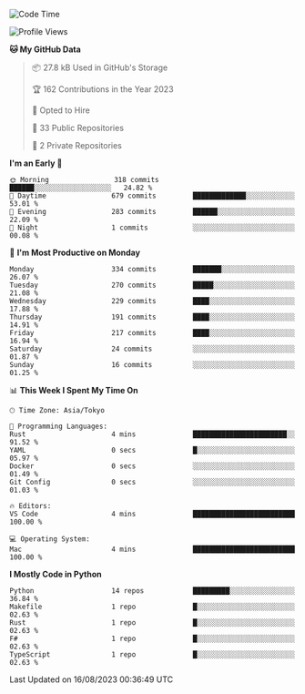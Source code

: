 <!--START_SECTION:waka-->
![Code Time](http://img.shields.io/badge/Code%20Time-698%20hrs%2052%20mins-blue)

![Profile Views](http://img.shields.io/badge/Profile%20Views-1-blue)

**🐱 My GitHub Data** 

> 📦 27.8 kB Used in GitHub's Storage 
 > 
> 🏆 162 Contributions in the Year 2023
 > 
> 💼 Opted to Hire
 > 
> 📜 33 Public Repositories 
 > 
> 🔑 2 Private Repositories 
 > 
**I'm an Early 🐤** 

```text
🌞 Morning                318 commits         ██████░░░░░░░░░░░░░░░░░░░   24.82 % 
🌆 Daytime                679 commits         █████████████░░░░░░░░░░░░   53.01 % 
🌃 Evening                283 commits         ██████░░░░░░░░░░░░░░░░░░░   22.09 % 
🌙 Night                  1 commits           ░░░░░░░░░░░░░░░░░░░░░░░░░   00.08 % 
```
📅 **I'm Most Productive on Monday** 

```text
Monday                   334 commits         ███████░░░░░░░░░░░░░░░░░░   26.07 % 
Tuesday                  270 commits         █████░░░░░░░░░░░░░░░░░░░░   21.08 % 
Wednesday                229 commits         ████░░░░░░░░░░░░░░░░░░░░░   17.88 % 
Thursday                 191 commits         ████░░░░░░░░░░░░░░░░░░░░░   14.91 % 
Friday                   217 commits         ████░░░░░░░░░░░░░░░░░░░░░   16.94 % 
Saturday                 24 commits          ░░░░░░░░░░░░░░░░░░░░░░░░░   01.87 % 
Sunday                   16 commits          ░░░░░░░░░░░░░░░░░░░░░░░░░   01.25 % 
```


📊 **This Week I Spent My Time On** 

```text
🕑︎ Time Zone: Asia/Tokyo

💬 Programming Languages: 
Rust                     4 mins              ███████████████████████░░   91.52 % 
YAML                     0 secs              █░░░░░░░░░░░░░░░░░░░░░░░░   05.97 % 
Docker                   0 secs              ░░░░░░░░░░░░░░░░░░░░░░░░░   01.49 % 
Git Config               0 secs              ░░░░░░░░░░░░░░░░░░░░░░░░░   01.03 % 

🔥 Editors: 
VS Code                  4 mins              █████████████████████████   100.00 % 

💻 Operating System: 
Mac                      4 mins              █████████████████████████   100.00 % 
```

**I Mostly Code in Python** 

```text
Python                   14 repos            █████████░░░░░░░░░░░░░░░░   36.84 % 
Makefile                 1 repo              █░░░░░░░░░░░░░░░░░░░░░░░░   02.63 % 
Rust                     1 repo              █░░░░░░░░░░░░░░░░░░░░░░░░   02.63 % 
F#                       1 repo              █░░░░░░░░░░░░░░░░░░░░░░░░   02.63 % 
TypeScript               1 repo              █░░░░░░░░░░░░░░░░░░░░░░░░   02.63 % 
```




 Last Updated on 16/08/2023 00:36:49 UTC
<!--END_SECTION:waka-->
